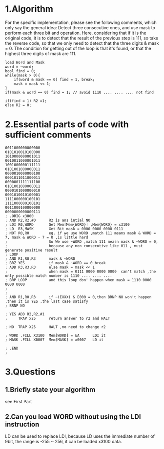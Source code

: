 # 1.Algorithm

For the specific implementation, please see the following comments, which only say the general idea:
Detect three consecutive ones, and use mask to perform each three bit and operation. Here, considering that if it is the original code, it is to detect that the result of the previous step is 111, so take the reverse code, so that we only need to detect that the three digits & mask = 0. The condition for getting out of the loop is that it's found, or that the highest three digits of mask are 111.

```
load Word and Mask
word = ~word;
bool find = 0;
while(mask > 0){
	if(word & mask == 0) find = 1, break;
	mask = mask << 1;
}
if(mask & word == 0) find = 1; // avoid 1110 .... .... .... not find

if(find = 1) R2 =1;
else R2 = 0;

```



# 2.Essential parts of code with sufficient comments

```LC3
0011000000000000 
0101010010100000
1010000000001011
0010011000001011
1001000000111111
0101001000000011
0000010000000100
0001011011000011
0000001111111100
0101001000000011
0000101000000010
0001010010100001
1111000000100101
1111000000100101
0011000100000000
0000000000000111
; .ORIG x3000   
; AND R2,R2,#0      R2 is ans intial NO
; LDI R0,WORD       Get Mem[Mem{WORD}] ,Mem{WORD} = x3100
; LD  R3,MASK       Get Bit mask = 0000 0000 0000 0111
; NOT R0,R0         eg. if we use WORD ,match 111 means mask & WORD = 7, mask & WORD - 7 = 0 ,is little hard
;                   So We use ~WORD ,match 111 measn mask & ~WORD = 0,
;                   because any non consecutive like 011 , must generate positive result
; LOOP          
; AND R1,R0,R3      mask & ~WORD
; BRZ YES           if mask & ~WORD == 0 break
; ADD R3,R3,R3      else mask = mask << 1
;                   when mask = 0111 0000 0000 0000  can't match ,the only possible match number is 1110 .... .... .... 
; BRP LOOP          and this loop don' happen when mask = 1110 0000 0000 0000
;               
;               
; AND R1,R0,R3      if ~(EXXX) & E000 = 0,then BRNP NO won't happen ,then it is YES ,the last case satisfy
; BRNP NO

; YES ADD R2,R2,#1
;     TRAP x25      return answer to r2 and HALT
    
; NO  TRAP X25      HALT ,no need to change r2

; WORD .FILL X3100  Mem[WORD] = &A      LDI it
; MASK .FILL X0007  Mem[MASK] = x0007   LD it 

; .END
;
```





# 3.Questions

## 1.Briefly state your algorithm

see First Part

## 2.Can you load WORD without using the LDI instruction

LD can be used to replace LDI,  because LD uses the immediate number of 9bit, the range is -255 ~ 256, it can be loaded x3100 data.